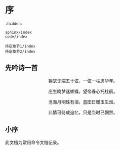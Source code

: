 # 序

```{toctree}
:hidden:

sphinx/index
code/index

待定章节1/index
待定章节2/index

```

## 先吟诗一首
<p align="center">锦瑟无端五十弦，一弦一柱思华年。</p>
<p align="center">庄生晓梦迷蝴蝶，望帝春心托杜鹃。</p>
<p align="center">沧海月明珠有泪，蓝田日暖玉生烟。</p>
<p align="center">此情可待成追忆，只是当时已惘然。</p>

## 小序

此文档为常用命令文档记录。